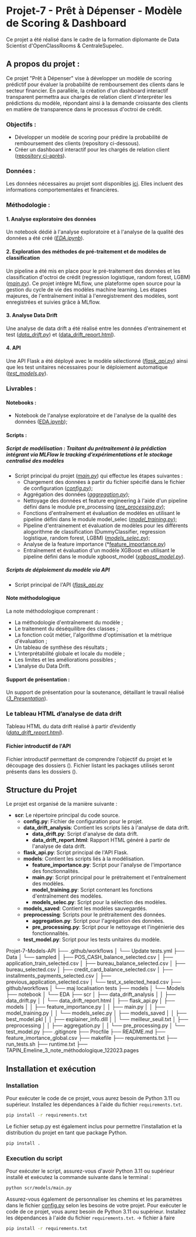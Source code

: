 # Projet-7 - Prêt à Dépenser - Modèle de Scoring & Dashboard

Ce projet a été réalisé dans le cadre de la formation diplomante de Data Scientist d'OpenClassRooms & CentraleSupelec.

## A propos du projet : 
Ce projet "Prêt à Dépenser" vise à développer un modèle de scoring prédictif pour évaluer la probabilité de remboursement des clients dans le secteur financier. En parallèle, la création d'un dashboard interactif transparent permettra aux chargés de relation client d'interpréter les prédictions du modèle, répondant ainsi à la demande croissante des clients en matière de transparence dans le processus d'octroi de crédit.

### Objectifs : 
- Développer un modèle de scoring pour prédire la probabilité de remboursement des clients (repository ci-dessous).
- Créer un dashboard interactif pour les chargés de relation client ([repository ci-après](https://github.com/Emeline2104/Projet-7-Dashboard)).
  
### Données : 
Les données nécessaires au projet sont disponibles [ici](https://www.kaggle.com/c/home-credit-default-risk/data).
Elles incluent des informations comportementales et financières.

### Méthodologie : 
#### 1. Analyse exploratoire des données
Un notebook dédié à l'analyse exploratoire et à l'analyse de la qualité des données a été créé ([*EDA.ipynb*](https://github.com/Emeline2104/Projet-7-Models-API/blob/main/notebook/EDA.ipynb)).
#### 2. Exploration des méthodes de pré-traitement et de modèles de classification
Un pipeline a été mis en place pour le pré-traitement des données et les classification d'octroi de crédit (regression logistique, random forest, LGBM) ([*main.py*](https://github.com/Emeline2104/Projet-7-Models-API/tree/main/scr)).
Ce projet intègre MLflow, une plateforme open source pour la gestion du cycle de vie des modèles machine learning. Les étapes majeures, de l'entraînement initial à l'enregistrement des modèles, sont enregistrées et suivies grâce à MLflow. 
#### 3. Analyse Data Drift
Une analyse de data drift a été réalisé entre les données d'entrainement et test ([*data_drift.py*](https://github.com/Emeline2104/Projet-7-Models-API/blob/main/scr/data_drift_analysis/data_drift.py)) et ([data_drift_report.html](https://github.com/Emeline2104/Projet-7-Models-API/blob/main/scr/data_drift_analysis/data_drift_report.html)).
#### 4. API
Une API Flask a été déployé avec le modèle sélectionné ([*flask_api.py*](https://github.com/Emeline2104/Projet-7-Models-API/blob/main/scr/flask_api.py)) ainsi que les test unitaires nécessaires pour le déploiement automatique ([*test_models.py*](https://github.com/Emeline2104/Projet-7-Models-API/blob/main/scr/test_model.py)).

### Livrables : 

#### Notebooks :
- Notebook de l'analyse exploratoire et de l'analyse de la qualité des données ([EDA.ipynb](https://github.com/Emeline2104/Projet-7-Models-API/blob/main/notebook/EDA.ipynb)); 
  
#### Scripts : 
##### Script de modélisation : Traitant du prétraitement à la prédiction intégrant via MLFlow le tracking d’expérimentations et le stockage centralisé des modèles
- Script principal du projet (*[main.py](https://github.com/Emeline2104/Projet-7-Models-API/blob/main/scr/models/main.py)*) qui effectue les étapes suivantes :
  - Chargement des données à partir du fichier spécifié dans le fichier de configuration (*[config.py](https://github.com/Emeline2104/Projet-7-Models-API/blob/main/scr/config.py)*);
  - Aggrégation des données (*[aggregation.py](https://github.com/Emeline2104/Projet-7-Models-API/blob/main/scr/preprocessing/aggregation.py)*);
  - Nettoyage des données et feature engineering à l'aide d'un pipeline défini dans le module pre_processing (*[pre_processing.py]([https://github.com/Emeline2104/Predictive_energy_consumption/blob/master/scr/preprocessing/data_cleaning.py](https://github.com/Emeline2104/Projet-7-Models-API/blob/main/scr/preprocessing/pre_processing.py))*);
  - Fonctions d'entraînement et évaluation de modèles en utilisant le pipeline défini dans le module model_selec (*[model_training.py](https://github.com/Emeline2104/Projet-7-Models-API/blob/main/scr/models/model_training.py)*);
  - Pipeline d'entrainement et évaluation de modèles pour les différents alogorithme de classification (DummyClassifier, regression logistique, random forest, LGBM) (*[models_selec.py](https://github.com/Emeline2104/Projet-7-Models-API/blob/main/scr/models/models_selec.py)*);
  - Analyse de la feature importance (*[feature_importance.py](https://github.com/Emeline2104/Projet-7-Models-API/blob/main/scr/models/feature_importance.py))
  - Entraînement et évaluation d'un modèle XGBoost en utilisant le pipeline défini dans le module xgboost_model (*[xgboost_model.py](https://github.com/Emeline2104/Predictive_energy_consumption/blob/master/scr/models/xgboost_model.py)*).

##### Scripts de déploiement du modèle via API 
- Script principal de l'API ([*flask_api.py*](https://github.com/Emeline2104/Projet-7-Models-API/blob/main/scr/flask_api.py)
  
#### Note méthodologique 
La note méthodologique comprenant : 
  - La méthodologie d'entraînement du modèle ; 
  - Le traitement du déséquilibre des classes ; 
  - La fonction coût métier, l'algorithme d'optimisation et la métrique d'évaluation ;
  - Un tableau de synthèse des résultats ; 
  - L’interprétabilité globale et locale du modèle ; 
  - Les limites et les améliorations possibles ; 
  - L’analyse du Data Drift. 

#### Support de présentation : 
Un support de présentation pour la soutenance, détaillant le travail réalisé (*[3_Presentation](https://github.com/Emeline2104/Predictive_energy_consumption/blob/master/Presentation.pdf)*).

### Le tableau HTML d’analyse de data drift 
Tableau HTML du data drift réalisé à partir d’evidently (*[data_drift_report.html](https://github.com/Emeline2104/Projet-7-Models-API/blob/main/scr/data_drift_analysis/data_drift_report.html)*).

#### Fichier introductif de l'API 
Fichier introductif permettant de comprendre l'objectif du projet et le découpage des dossiers (*[]()*).
Fichier listant les packages utilisés seront présents dans les dossiers (*[]()*).

## Structure du Projet

Le projet est organisé de la manière suivante :

- **scr**: Le répertoire principal du code source.
  - **config.py**: Fichier de configuration pour le projet.
  - **data_drift_analysis**: Contient les scripts liés à l'analyse de data drift.
    - **data_drift.py**: Script d'analyse de data drift.
    - **data_drift_report.html**: Rapport HTML généré à partir de l'analyse de data drift.
  - **flask_api.py**: Script principal de l'API Flask.
  - **models**: Contient les scripts liés à la modélisation.
    - **feature_importance.py**: Script pour l'analyse de l'importance des fonctionnalités.
    - **main.py**: Script principal pour le prétraitement et l'entraînement des modèles.
    - **model_training.py**: Script contenant les fonctions d'entraînement des modèles.
    - **models_selec.py**: Script pour la sélection des modèles.
  - **models_saved**: Contient les modèles sauvegardés.
  - **preprocessing**: Scripts pour le prétraitement des données.
    - **aggregation.py**: Script pour l'agrégation des données.
    - **pre_processing.py**: Script pour le nettoyage et l'ingénierie des fonctionnalités.
  - **test_model.py**: Script pour les tests unitaires du modèle.

Projet-7-Models-API
├── .github/workflows
│ └── Update tests.yml
├── Data
│ └── sampled
│ ├── POS_CASH_balance_selected.csv
│ ├── application_train_selected.csv
│ ├── bureau_balance_selected.csv
│ ├── bureau_selected.csv
│ ├── credit_card_balance_selected.csv
│ ├── installments_payments_selected.csv
│ ├── previous_application_selected.csv
│ └── test_x_selected_head.csv
├── github/workflows
│ └── maj localisation tests
├── models
│ └── Models
├── notebook
│ └── EDA
├── scr
│ ├── data_drift_analysis
│ │ ├── data_drift.py
│ │ └── data_drift_report.html
│ ├── flask_api.py
│ ├── models
│ │ ├── feature_importance.py
│ │ ├── main.py
│ │ ├── model_training.py
│ │ └── models_selec.py
│ ├── models_saved
│ │ ├── best_model.pkl
│ │ ├── explainer_info.dill
│ │ └── meilleur_seuil.txt
│ ├── preprocessing
│ │ ├── aggregation.py
│ │ └── pre_processing.py
│ └── test_model.py
├── .gitignore
├── Procfile
├── README.md
├── feature_imortance_global.csv
├── makefile
├── requirements.txt
├── run_tests.sh
├── runtime.txt
├── TAPIN_Emeline_3_note_méthodologique_122023.pages
## Installation et exécution 

### Installation

Pour exécuter le code de ce projet, vous aurez besoin de Python 3.11 ou supérieur. Installez les dépendances à l'aide du fichier `requirements.txt`.

```bash
pip install -r requirements.txt
```

Le fichier setup.py est également inclus pour permettre l'installation et la distribution du projet en tant que package Python.
```bash
pip install .
```

### Execution du script
Pour exécuter le script, assurez-vous d'avoir Python 3.11 ou supérieur installé et exécutez la commande suivante dans le terminal :

```bash
python scr/models/main.py
```
Assurez-vous également de personnaliser les chemins et les paramètres dans le fichier [config.py](https://github.com/Emeline2104/Predictive_energy_consumption/blob/master/scr/config.py) selon les besoins de votre projet.
Pour exécuter le code de ce projet, vous aurez besoin de Python 3.11 ou supérieur. Installez les dépendances à l'aide du fichier `requirements.txt`. -> fichier à faire

```bash
pip install -r requirements.txt
